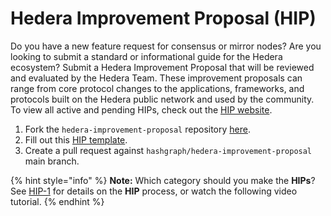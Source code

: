 # Hedera Improvement Proposal (HIP)

Do you have a new feature request for consensus or mirror nodes? Are you looking to submit a standard or informational guide for the Hedera ecosystem? Submit a Hedera Improvement Proposal that will be reviewed and evaluated by the Hedera Team. These improvement proposals can range from core protocol changes to the applications, frameworks, and protocols built on the Hedera public network and used by the community. To view all active and pending HIPs, check out the [HIP website](https://hips.hedera.com/).

1. Fork the `hedera-improvement-proposal` repository [here](https://github.com/hashgraph/hedera-improvement-proposal).
2. Fill out this [HIP template](https://github.com/hashgraph/hedera-improvement-proposal/blob/main/hip-0000-template.md).
3. Create a pull request against `hashgraph/hedera-improvement-proposal` main branch.

{% hint style="info" %}
**Note:** Which category should you make the **HIPs**? See [HIP-1](https://github.com/hashgraph/hedera-improvement-proposal/blob/main/HIP/hip-1.md) for details on the **HIP** process, or watch the following video tutorial.&#x20;
{% endhint %}
